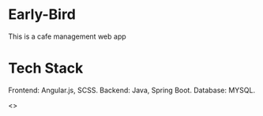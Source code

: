 # Early-Bird

<p>This is a cafe management web app</p>
<h1>Tech Stack</h1>
Frontend: Angular.js, SCSS.
Backend: Java, Spring Boot.
Database: MYSQL.

<>
